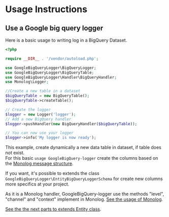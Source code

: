 # Usage Instructions

## Use a Google big query logger

Here is a basic usage  to writing log in a BigQuery Dataset.

```php
<?php

require __DIR__ . '/vendor/autoload.php';

use GoogleBigQueryLogger\BigQueryLogger;
use GoogleBigQueryLogger\BigQueryTable;
use GoogleBigQueryLogger\Handler\BigQueryHandler;
use Monolog\Logger;

//Create a new table in a dataset
$bigQueryTable = new BigQueryTable();
$bigQueryTable->createTable();

// Create the logger
$logger = new Logger('logger');
// Add a new BigQuery handler
$logger->pushHandler(new BigQueryHandler($bigQueryTable));

// You can now use your logger
$logger->info('My logger is now ready');
```

This example, create dynamically a new data table in dataset, if table does not exist.   
For this basic ```usage GoogleBigQuery-logger``` create the columns based on the [Monolog message structure](https://github.com/Seldaek/monolog/blob/master/doc/message-structure.md).

If you want, it's possible to extends the class ```GoogleBigQueryLogger\EntityBigQueryLoggerSchema``` for create new columns more specifics at your project.

As it is a Monolog handler, GoogleBigQuery-logger use the methods "level", "channel" and "context" implement in Monolog. [See the usage of Monolog](https://github.com/Seldaek/monolog/blob/master/doc/01-usage.md).

[See the the next parts to extends Entity class](#).
